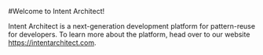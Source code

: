 #Welcome to Intent Architect!

Intent Architect is a next-generation development platform for pattern-reuse for developers. To learn more about the platform, head over to our website https://intentarchitect.com.
